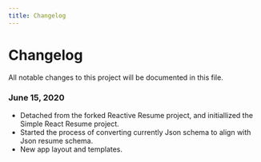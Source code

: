 ```yaml
---
title: Changelog
---
```


# Changelog

All notable changes to this project will be documented in this file.

### June 15, 2020

- Detached from the forked Reactive Resume project, and initiallized the Simple React Resume project.
- Started the process of converting currently Json schema to align with Json resume schema.
- New app layout and templates.
